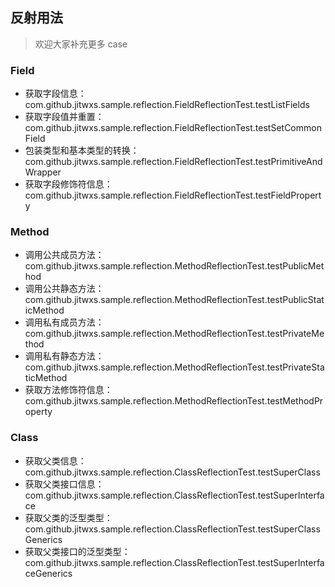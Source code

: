 ## 反射用法

> 欢迎大家补充更多 case

### Field

- 获取字段信息：com.github.jitwxs.sample.reflection.FieldReflectionTest.testListFields
- 获取字段值并重置：com.github.jitwxs.sample.reflection.FieldReflectionTest.testSetCommonField
- 包装类型和基本类型的转换：com.github.jitwxs.sample.reflection.FieldReflectionTest.testPrimitiveAndWrapper
- 获取字段修饰符信息：com.github.jitwxs.sample.reflection.FieldReflectionTest.testFieldProperty

### Method

- 调用公共成员方法：com.github.jitwxs.sample.reflection.MethodReflectionTest.testPublicMethod
- 调用公共静态方法：com.github.jitwxs.sample.reflection.MethodReflectionTest.testPublicStaticMethod
- 调用私有成员方法：com.github.jitwxs.sample.reflection.MethodReflectionTest.testPrivateMethod
- 调用私有静态方法：com.github.jitwxs.sample.reflection.MethodReflectionTest.testPrivateStaticMethod
- 获取方法修饰符信息：com.github.jitwxs.sample.reflection.MethodReflectionTest.testMethodProperty

### Class

- 获取父类信息：com.github.jitwxs.sample.reflection.ClassReflectionTest.testSuperClass
- 获取父类接口信息：com.github.jitwxs.sample.reflection.ClassReflectionTest.testSuperInterface
- 获取父类的泛型类型：com.github.jitwxs.sample.reflection.ClassReflectionTest.testSuperClassGenerics
- 获取父类接口的泛型类型：com.github.jitwxs.sample.reflection.ClassReflectionTest.testSuperInterfaceGenerics